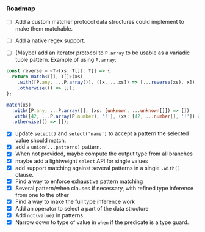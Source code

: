 ### Roadmap

- [ ] Add a custom matcher protocol data structures could implement to make them matchable.
- [ ] Add a native regex support.

- [ ] (Maybe) add an iterator protocol to `P.array` to be usable as a variadic tuple pattern. Example of using `P.array`:

```ts
const reverse = <T>(xs: T[]): T[] => {
  return match<T[], T[]>(xs)
    .with([P.any, ...P.array()], ([x, ...xs]) => [...reverse(xs), x])
    .otherwise(() => []);
};

match(xs)
  .with([P.any, ...P.array()], (xs: [unknown, ...unknown[]]) => [])
  .with([42, ...P.array(P.number), '!'], (xs: [42, ...number[], '!']) => [])
  .otherwise(() => []);
```

- [x] update `select()` and `select('name')` to accept a pattern the selected value should match.
- [x] add a `union(...patterns)` pattern.
- [x] When not provided, maybe compute the output type from all branches
- [x] maybe add a lightweight `select` API for single values
- [x] add support matching against several patterns in a single `.with()` clause.
- [x] Find a way to enforce exhaustive pattern matching
- [x] Several pattern/when clauses if necessary, with refined type inference from one to the other
- [x] Find a way to make the full type inference work
- [x] Add an operator to select a part of the data structure
- [x] Add `not(value)` in patterns.
- [x] Narrow down to type of value in `when` if the predicate is a type guard.
